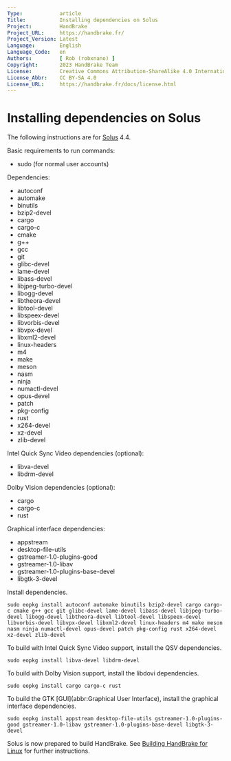 ```yaml
---
Type:            article
Title:           Installing dependencies on Solus
Project:         HandBrake
Project_URL:     https://handbrake.fr/
Project_Version: Latest
Language:        English
Language_Code:   en
Authors:         [ Rob (robxnano) ]
Copyright:       2023 HandBrake Team
License:         Creative Commons Attribution-ShareAlike 4.0 International
License_Abbr:    CC BY-SA 4.0
License_URL:     https://handbrake.fr/docs/license.html
---
```


Installing dependencies on Solus
================================

The following instructions are for [Solus](https://getsol.us) 4.4.

Basic requirements to run commands:

- sudo (for normal user accounts)

Dependencies:

- autoconf
- automake
- binutils
- bzip2-devel
- cargo
- cargo-c
- cmake
- g++
- gcc
- git
- glibc-devel
- lame-devel
- libass-devel
- libjpeg-turbo-devel
- libogg-devel
- libtheora-devel
- libtool-devel
- libspeex-devel
- libvorbis-devel
- libvpx-devel
- libxml2-devel
- linux-headers
- m4
- make
- meson
- nasm
- ninja
- numactl-devel
- opus-devel
- patch
- pkg-config
- rust
- x264-devel
- xz-devel
- zlib-devel

Intel Quick Sync Video dependencies (optional):

- libva-devel
- libdrm-devel

Dolby Vision dependencies (optional):

- cargo
- cargo-c
- rust

Graphical interface dependencies:

- appstream
- desktop-file-utils
- gstreamer-1.0-plugins-good
- gstreamer-1.0-libav
- gstreamer-1.0-plugins-base-devel
- libgtk-3-devel

Install dependencies.

    sudo eopkg install autoconf automake binutils bzip2-devel cargo cargo-c cmake g++ gcc git glibc-devel lame-devel libass-devel libjpeg-turbo-devel libogg-devel libtheora-devel libtool-devel libspeex-devel libvorbis-devel libvpx-devel libxml2-devel linux-headers m4 make meson nasm ninja numactl-devel opus-devel patch pkg-config rust x264-devel xz-devel zlib-devel

To build with Intel Quick Sync Video support, install the QSV dependencies.

    sudo eopkg install libva-devel libdrm-devel

To build with Dolby Vision support, install the libdovi dependencies.

    sudo eopkg install cargo cargo-c rust

To build the GTK [GUI](abbr:Graphical User Interface), install the graphical interface dependencies.

    sudo eopkg install appstream desktop-file-utils gstreamer-1.0-plugins-good gstreamer-1.0-libav gstreamer-1.0-plugins-base-devel libgtk-3-devel

Solus is now prepared to build HandBrake. See [Building HandBrake for Linux](build-linux.html) for further instructions.
